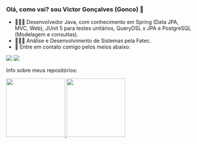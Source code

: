 ### Olá, como vai? sou Victor Gonçalves (Gonco) 👋 



- 👷🏿‍♂️ Desenvolvedor Java, com conhecimento em Spring (Data JPA, MVC, Web), JUnit 5 para testes unitários, QueryDSL x JPA e PostgreSQL (Modelagem e consultas). 
- 👨🏿‍🎓 Análise e Desenvolvimento de Sistemas pela Fatec. 
- 💬 Entre em contato comigo pelos meios abaixo:
<div align="left">
 <a href="https://www.linkedin.com/in/victorgonco/" target="_blank"><img src="https://img.shields.io/badge/-LinkedIn-%230077B5?style=for-the-badge&logo=linkedin&logoColor=white" target="_blank"></a>
  <a href = "mailto:victorgoncarmo@gmail.com"><img src="https://img.shields.io/badge/-Gmail-%23333?style=for-the-badge&logo=gmail&logoColor=white" target="_blank"></a>
</div>

Info sobre meus repositórios:

<div align="left">
  <a href="https://github.com/goncoG1T">
  <img height="160em" src="https://github-readme-stats.vercel.app/api?username=goncoG1T&show_icons=true&theme=dark&include_all_commits=true&count_private=true"/>
  <img height="160em" src="https://github-readme-stats.vercel.app/api/top-langs/?username=goncoG1T&layout=compact&langs_count=7&theme=dark"/>
</div>

